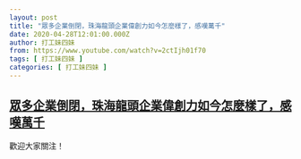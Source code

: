 ```yaml
---
layout: post
title: "眾多企業倒閉，珠海龍頭企業偉創力如今怎麼樣了，感嘆萬千"
date: 2020-04-28T12:01:00.000Z
author: 打工妹四妹
from: https://www.youtube.com/watch?v=2ctIjh01f70
tags: [ 打工妹四妹 ]
categories: [ 打工妹四妹 ]
---
```

<!--1588075260000-->
[眾多企業倒閉，珠海龍頭企業偉創力如今怎麼樣了，感嘆萬千](https://www.youtube.com/watch?v=2ctIjh01f70)
------

<div>
歡迎大家關注！
</div>
